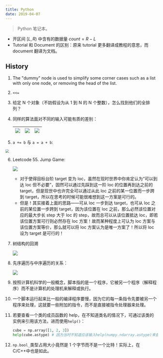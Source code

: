```yaml
---
title: Python
date: 2019-04-07
---
```


> Python 笔记本。

-   开区间 $[L, R)$ 中含有的数据量 $count = R - L$
-   Tutorial 和 Document 的区别：原来 tutorial 更多翻译成教程的意思，而 document 翻译为文档。

## History

1. The "dummy" node is used to simplify some corner cases such as a list with only one node, or removing the head of the list.

2. `<<=`

3. 给定 N 个对象（不妨假设为从 1 到 N 的 N 个整数），怎么找到他们的全排列？

4. 同样的算法面对不同的输入可能有质的差别：

    | ![](https://figure-bed.chua-n.com/Python/QQ截图20190524090536.jpg) | ![](https://figure-bed.chua-n.com/Python/QQ截图20190524090601.jpg) | ![](https://figure-bed.chua-n.com/Python/QQ截图20190524090606.jpg) |
    | ------------------------------------------------------------------ | ------------------------------------------------------------------ | ------------------------------------------------------------------ |

5. `a += b` 与 `a = a + b`:

 <img src="https://figure-bed.chua-n.com/Python/574.png" style="zoom:67%;" />

6. Leetcode 55. Jump Game:

    ![](https://figure-bed.chua-n.com/Python/575.png)

    - 对于使得目标台阶 target 变为 loc，虽然在现时世界中你肯定认为“可以到达 loc 但不必要”，固然可以通过先踩到这一阶 loc 的位置再到达之前的 target，但是现世中也许完全可以通过从此 loc 之前的某一位置而一步跨到 target，所以在思考的时候可能很难想到这一方案是可行的。
    - 但是！其实接着上面的思路——可从 loc 一步到达 target，也可从 loc 之前的某位置一步跨到 target，因为该位置在 loc 之前，那么必然该位置对应的最大步长 step 大于 loc 的 step，故而总可以从该位置抵达 loc，即若该位置方案可行则必然存在 loc 方案！故而某种程度上可认为 loc 方案与该位置方案等价，那么就可以将 loc 方案认为是唯一方案了！所以将 loc 设为 target 是可行的！

7. 树结构的回溯

    ![](https://figure-bed.chua-n.com/Python/576.png)

8. 先序遍历与中序遍历的关系：

    ![](https://figure-bed.chua-n.com/Python/577.png)

9. 按照计算机科学的一般概念，脚本指的是一个程序，它被另一个程序（解释程序）而不是计算机的处理机来解释或执行。

10. 一个脚本运行起来比一般的编译程序要慢，因为它的每一条指令先要被另一个程序来处理，这就要一些附加的指令，而不是直接被指令处理器来处理。

11. 若要查看一个类的成员函数的 help，在不知道类名的情况下，可通过该类的实例来引用该方法，进而使用`help()`：

    ```python
    cube = np.array([1, 2, 3])
    help(cube.astype) # 因为当时不知道应该输入help(numpy.ndarray.astype)来查看帮助
    ```

12. `np.bool_`类型占用大小竟然是 1 个字节而不是一个比特！实际上，在 C/C++中也是如此。
